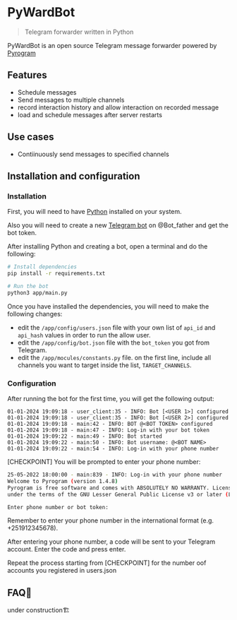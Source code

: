 # PyWardBot

> Telegram forwarder written in Python

PyWardBot is an open source Telegram message forwarder powered by
[Pyrogram](https://github.com/pyrogram/pyrogram)

## Features

- Schedule messages
- Send messages to multiple channels
- record interaction history and allow interaction on recorded message
- load and schedule messages after server restarts

## Use cases

- Contiinuously send messages to specified channels

## Installation and configuration

### Installation

First, you will need to have
[Python](https://realpython.com/installing-python/#how-to-install-python-on-windows) installed on your system.

Also you will need to create a new
[Telegram bot](https://www.siteguarding.com/en/how-to-get-telegram-bot-api-token) on @Bot_father
and get the bot token.

After installing Python and creating a bot, open a terminal and do the following:

```bash
# Install dependencies
pip install -r requirements.txt

# Run the bot
python3 app/main.py
```

Once you have installed the dependencies, you will need to make the following changes:

- edit the `/app/config/users.json` file with your own list of `api_id` and `api_hash` values in order to run the allow user.
- edit the `/app/config/bot.json` file with the `bot_token` you got from Telegram.
- edit the `/app/mocules/constants.py` file. on the first line, include all channels you want to target inside the list, `TARGET_CHANNELS`.

### Configuration

After running the bot for the first time, you will get the following output:

```
01-01-2024 19:09:18 - user_client:35 - INFO: Bot [<USER 1>] configured
01-01-2024 19:09:18 - user_client:35 - INFO: Bot [<USER 2>] configured
01-01-2024 19:09:18 - main:42 - INFO: BOT @<BOT TOKEN> configured
01-01-2024 19:09:18 - main:47 - INFO: Log-in with your bot token
01-01-2024 19:09:22 - main:49 - INFO: Bot started
01-01-2024 19:09:22 - main:50 - INFO: Bot username: @<BOT NAME>
01-01-2024 19:09:22 - main:54 - INFO: Log-in with your phone number
```

[CHECKPOINT] You will be prompted to enter your phone number:

```bash
25-05-2022 18:00:00 - main:839 - INFO: Log-in with your phone number
Welcome to Pyrogram (version 1.4.8)
Pyrogram is free software and comes with ABSOLUTELY NO WARRANTY. Licensed
under the terms of the GNU Lesser General Public License v3 or later (LGPLv3+).

Enter phone number or bot token:
```

Remember to enter your phone number in the international format (e.g. +251912345678).

After entering your phone number, a code will be sent to your Telegram account. Enter the code and press enter.

Repeat the process starting from [CHECKPOINT] for the number oof accounts you registered in users.json

## FAQ🚧

under construction🏗️
